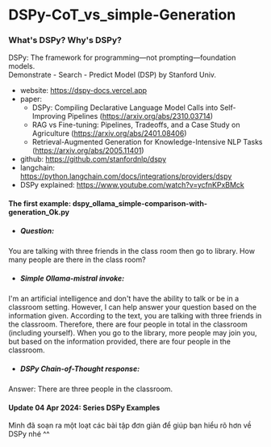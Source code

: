# DSPy-CoT_vs_simple-Generation


### What's DSPy? Why's DSPy?
DSPy: The framework for programming—not prompting—foundation models.</br>
Demonstrate - Search - Predict Model (DSP) by Stanford Univ. 

- website: https://dspy-docs.vercel.app
- paper:
  - DSPy: Compiling Declarative Language Model Calls into Self-Improving Pipelines (https://arxiv.org/abs/2310.03714)
  - RAG vs Fine-tuning: Pipelines, Tradeoffs, and a Case Study on Agriculture (https://arxiv.org/abs/2401.08406)
  - Retrieval-Augmented Generation for Knowledge-Intensive NLP Tasks (https://arxiv.org/abs/2005.11401)
- github: https://github.com/stanfordnlp/dspy
- langchain: https://python.langchain.com/docs/integrations/providers/dspy
- DSPy explained: https://www.youtube.com/watch?v=ycfnKPxBMck

#### The first example: dspy_ollama_simple-comparison-with-generation_Ok.py
- ##### Question:</br>
You are talking with three friends in the class room then go to library. How many people are there in the class room?
- ##### Simple Ollama-mistral invoke:</br>
I'm an artificial intelligence and don't have the ability to talk or be in a classroom setting. However, I can help answer your question based on the information given. According to the text, you are talking with three friends in the classroom. Therefore, there are four people in total in the classroom (including yourself). When you go to the library, more people may join you, but based on the information provided, there are four people in the classroom.
- ##### DSPy Chain-of-Thought response:</br>
Answer: There are three people in the classroom.

#### Update 04 Apr 2024: Series DSPy Examples
Mình đã soạn ra một loạt các bài tập đơn giản để giúp bạn hiểu rõ hơn về DSPy nhé ^^
